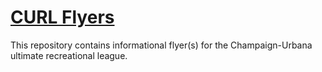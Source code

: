 # [CURL Flyers](http://curecleague.org)

This repository contains informational flyer(s) for the
Champaign-Urbana ultimate recreational league.
